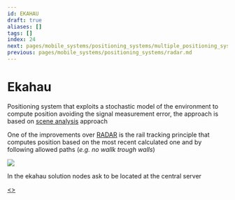 ```yaml
---
id: EKAHAU
draft: true
aliases: []
tags: []
index: 24
next: pages/mobile_systems/positioning_systems/multiple_positioning_systems_solutions.md
previous: pages/mobile_systems/positioning_systems/radar.md
---
```


# Ekahau

Positioning system that exploits a stochastic model of the environment to compute position avoiding the signal measurement error, the approach is based on [scene analysis](pages/mobile_systems/positioning_systems/base_techniques.md#scene%20analysis) approach

One of the improvements over [RADAR](pages/mobile_systems/positioning_systems/radar.md) is the rail tracking principle that computes position based on the most recent calculated one and by following allowed paths (*e.g. no wallk trough walls*)

![](assets/mobile_systems/Pasted%20image%2020240609160620.png)

In the ekahau solution nodes ask to be located at the central server

[<](pages/mobile_systems/positioning_systems/radar.md)[>](pages/mobile_systems/positioning_systems/multiple_positioning_systems_solutions.md)
